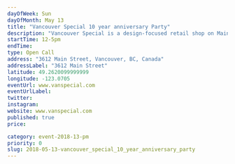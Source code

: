 ```yaml
---
dayOfWeek: Sun
dayOfMonth: May 13
title: "Vancouver Special 10 year anniversary Party"
description: "Vancouver Special is a design-focused retail shop on Main + 20th which opened in the Spring of 2008. We offer a special mix of local and international furniture, lighting, design accessories,and art+architecture books. As a thank you to the Mount Pleasant neighbourhood and the entire Vancouver design community for all their support over the past 10 years, we will be hosting an afternoon of food, fun, giveaways, in store promotions and kids activities. "
startTime: 12-5pm
endTime: 
type: Open Call
address: "3612 Main Street, Vancouver, BC, Canada"
addressLabel: "3612 Main Street"
latitude: 49.2620099999999
longitude: -123.0705
eventUrl: www.vanspecial.com
eventUrlLabel: 
twitter: 
instagram: 
website: www.vanspecial.com
published: true
price: 

category: event-2018-13-pm
priority: 0
slug: 2018-05-13-vancouver_special_10_year_anniversary_party
---
```

